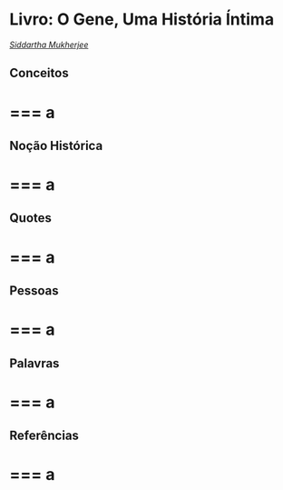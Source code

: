 # Livro: O Gene, Uma História Íntima 
*[Siddartha Mukherjee](https://en.wikipedia.org/wiki/Siddhartha_Mukherjee)*


## Conceitos
===
a
===
## Noção Histórica
===
a
===
## Quotes
===
a
===
## Pessoas
===
a
===
## Palavras
===
a
===
## Referências
===
a
===